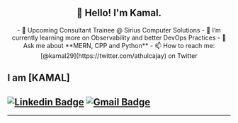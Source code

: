 <h2 align="center">👋 Hello! I'm Kamal.</h2>
<center>
- 🔭 Upcoming Consultant Trainee @ Sirius Computer Solutions
- 🌱 I’m currently learning more on Observability and better DevOps Practices
- 💬 Ask me about **MERN, CPP and Python**
- 📫 How to reach me: [@kamal29](https://twitter.com/athulcajay) on Twitter
  </center>


## I am [KAMAL]

[![Linkedin Badge](https://img.shields.io/badge/-kamal-blue?style=flat-square&logo=Linkedin&logoColor=white&link=https://www.linkedin.com/in/kamal-a-55b361149/)](https://www.linkedin.com/in/kamal-a-55b361149/)
[![Gmail Badge](https://img.shields.io/badge/-kamal.anbazhagan29-c14438?style=flat-square&logo=Gmail&logoColor=white&link=mailto:kamal.anbazhagan29@gmail.com)](mailto:kamal.anbazhagan29@gmail.com)
-------
<!--END_SECTION:waka-->
-------
